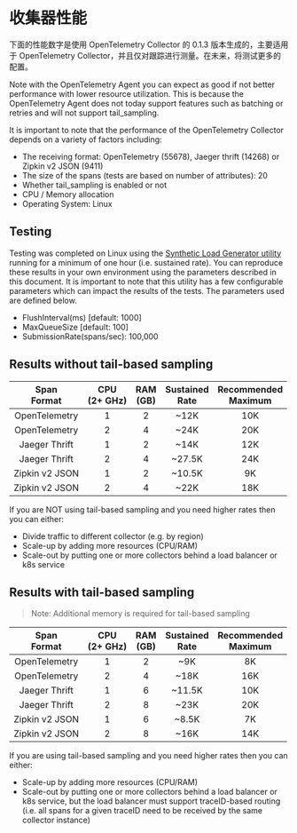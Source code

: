 # 收集器性能

下面的性能数字是使用 OpenTelemetry Collector 的 0.1.3 版本生成的，主要适用于
OpenTelemetry Collector，并且仅对跟踪进行测量。在未来，将测试更多的配置。

Note with the OpenTelemetry Agent you can expect as good if not better
performance with lower resource utilization. This is because the OpenTelemetry
Agent does not today support features such as batching or retries and will not
support tail_sampling.

It is important to note that the performance of the OpenTelemetry Collector
depends on a variety of factors including:

- The receiving format: OpenTelemetry (55678), Jaeger thrift (14268) or Zipkin
  v2 JSON (9411)
- The size of the spans (tests are based on number of attributes): 20
- Whether tail_sampling is enabled or not
- CPU / Memory allocation
- Operating System: Linux

## Testing

Testing was completed on Linux using the
[Synthetic Load Generator utility](https://github.com/Omnition/synthetic-load-generator)
running for a minimum of one hour (i.e. sustained rate). You can reproduce these
results in your own environment using the parameters described in this document.
It is important to note that this utility has a few configurable parameters
which can impact the results of the tests. The parameters used are defined
below.

- FlushInterval(ms) [default: 1000]
- MaxQueueSize [default: 100]
- SubmissionRate(spans/sec): 100,000

## Results without tail-based sampling

| Span<br>Format | CPU<br>(2+ GHz) | RAM<br>(GB) | Sustained<br>Rate | Recommended<br>Maximum |
| :------------: | :-------------: | :---------: | :---------------: | :--------------------: |
| OpenTelemetry  |        1        |      2      |       ~12K        |          10K           |
| OpenTelemetry  |        2        |      4      |       ~24K        |          20K           |
| Jaeger Thrift  |        1        |      2      |       ~14K        |          12K           |
| Jaeger Thrift  |        2        |      4      |      ~27.5K       |          24K           |
| Zipkin v2 JSON |        1        |      2      |      ~10.5K       |           9K           |
| Zipkin v2 JSON |        2        |      4      |       ~22K        |          18K           |

If you are NOT using tail-based sampling and you need higher rates then you can
either:

- Divide traffic to different collector (e.g. by region)
- Scale-up by adding more resources (CPU/RAM)
- Scale-out by putting one or more collectors behind a load balancer or k8s
  service

## Results with tail-based sampling

> Note: Additional memory is required for tail-based sampling

| Span<br>Format | CPU<br>(2+ GHz) | RAM<br>(GB) | Sustained<br>Rate | Recommended<br>Maximum |
| :------------: | :-------------: | :---------: | :---------------: | :--------------------: |
| OpenTelemetry  |        1        |      2      |        ~9K        |           8K           |
| OpenTelemetry  |        2        |      4      |       ~18K        |          16K           |
| Jaeger Thrift  |        1        |      6      |      ~11.5K       |          10K           |
| Jaeger Thrift  |        2        |      8      |       ~23K        |          20K           |
| Zipkin v2 JSON |        1        |      6      |       ~8.5K       |           7K           |
| Zipkin v2 JSON |        2        |      8      |       ~16K        |          14K           |

If you are using tail-based sampling and you need higher rates then you can
either:

- Scale-up by adding more resources (CPU/RAM)
- Scale-out by putting one or more collectors behind a load balancer or k8s
  service, but the load balancer must support traceID-based routing (i.e. all
  spans for a given traceID need to be received by the same collector instance)
